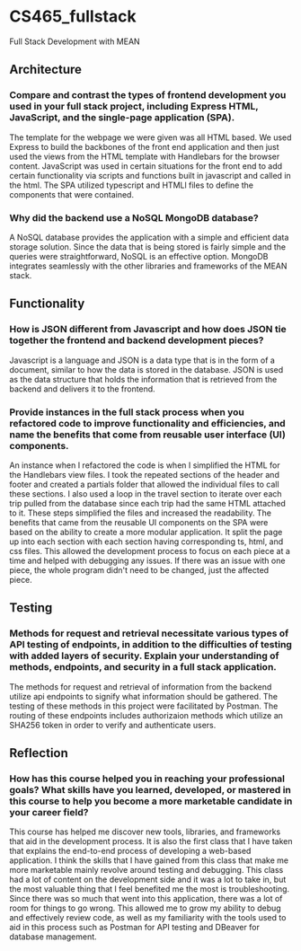 # CS465_fullstack
Full Stack Development with MEAN


## Architecture

### Compare and contrast the types of frontend development you used in your full stack project, including Express HTML, JavaScript, and the single-page application (SPA).

The template for the webpage we were given was all HTML based. We used Express to build the backbones of the front end application and then just used the views from the HTML template with Handlebars for the browser content. JavaScript was used in certain situations for the front end to add certain functionality via scripts and functions built in javascript and called in the html. The SPA utilized typescript and HTMLl files to define the components that were contained.


### Why did the backend use a NoSQL MongoDB database?

A NoSQL database provides the application with a simple and efficient data storage solution. Since the data that is being stored is fairly simple and the queries were straightforward, NoSQL is an effective option. MongoDB integrates seamlessly with the other libraries and frameworks of the MEAN stack.

## Functionality

### How is JSON different from Javascript and how does JSON tie together the frontend and backend development pieces?

Javascript is a language and JSON is a data type that is in the form of a document, similar to how the data is stored in the database. JSON is used as the data structure that holds the information that is retrieved from the backend and delivers it to the frontend.

### Provide instances in the full stack process when you refactored code to improve functionality and efficiencies, and name the benefits that come from reusable user interface (UI) components.

An instance when I refactored the code is when I simplified the HTML for the Handlebars view files. I took the repeated sections of the header and footer and created a partials folder that allowed the individual files to call these sections. I also used a loop in the travel section to iterate over each trip pulled from the database since each trip had the same HTML attached to it. These steps simplified the files and increased the readability. The benefits that came from the reusable UI components on the SPA were based on the ability to create a more modular application. It split the page up into each section with each section having corresponding ts, html, and css files. This allowed the development process to focus on each piece at a time and helped with debugging any issues. If there was an issue with one piece, the whole program didn't need to be changed, just the affected piece.

## Testing

### Methods for request and retrieval necessitate various types of API testing of endpoints, in addition to the difficulties of testing with added layers of security. Explain your understanding of methods, endpoints, and security in a full stack application.

The methods for request and retrieval of information from the backend utilize api endpoints to signify what information should be gathered. The testing of these methods in this project were facilitated by Postman. The routing of these endpoints includes authorizaion methods which utilize an SHA256 token in order to verify and authenticate users. 


## Reflection

### How has this course helped you in reaching your professional goals? What skills have you learned, developed, or mastered in this course to help you become a more marketable candidate in your career field?

This course has helped me discover new tools, libraries, and frameworks that aid in the development process. It is also the first class that I have taken that explains the end-to-end process of developing a web-based application. I think the skills that I have gained from this class that make me more marketable mainly revolve around testing and debugging. This class had a lot of content on the development side and it was a lot to take in, but the most valuable thing that I feel benefited me the most is troubleshooting. Since there was so much that went into this application, there was a lot of room for things to go wrong. This allowed me to grow my ability to debug and effectively review code, as well as my familiarity with the tools used to aid in this process such as Postman for API testing and DBeaver for database management.
